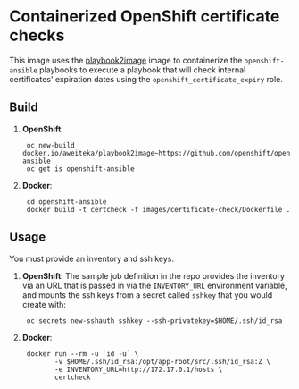 # Containerized OpenShift certificate checks

This image uses the [playbook2image](https://github.com/aweiteka/playbook2image) image to containerize the `openshift-ansible` playbooks to execute a playbook that will check internal certificates' expiration dates using the `openshift_certificate_expiry` role.

## Build

1. **OpenShift**:

        oc new-build docker.io/aweiteka/playbook2image~https://github.com/openshift/openshift-ansible
        oc get is openshift-ansible

1. **Docker**:

        cd openshift-ansible
        docker build -t certcheck -f images/certificate-check/Dockerfile .

## Usage

You must provide an inventory and ssh keys.

1. **OpenShift**: The sample job definition in the repo provides the inventory via an URL that is passed in via the `INVENTORY_URL` environment variable, and mounts the ssh keys from a secret called `sshkey` that you would create with:

        oc secrets new-sshauth sshkey --ssh-privatekey=$HOME/.ssh/id_rsa

1. **Docker**:

        docker run --rm -u `id -u` \
               -v $HOME/.ssh/id_rsa:/opt/app-root/src/.ssh/id_rsa:Z \
               -e INVENTORY_URL=http://172.17.0.1/hosts \
               certcheck
